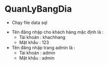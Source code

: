 # QuanLyBangDia
* Chạy file data sql
 - Tên đăng nhập cho khách hàng mặc định là :
	+ Tài khoản : khachhang
	+ Mật khẩu  : 123
 - Tên đăng nhập trang admin là :
	+ Tài khoản : admin
	+ Mật khẩu : admin
